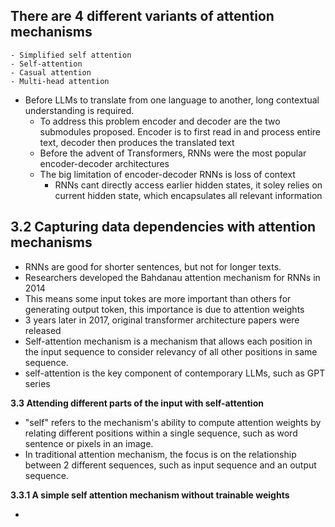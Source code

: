 **There are 4 different variants of attention mechanisms**
-
    - Simplified self attention
    - Self-attention
    - Casual attention
    - Multi-head attention


- Before LLMs to translate from one language to another, long contextual understanding is required. 
  - To address this problem encoder and decoder are the two submodules proposed. Encoder is to first read in and process entire text, decoder then produces the translated text
  - Before the advent of Transformers, RNNs were the most popular encoder-decoder architectures
  - The big limitation of encoder-decoder RNNs is loss of context
    - RNNs cant directly access earlier hidden states, it soley relies on current hidden state, which encapsulates all relevant information

**3.2 Capturing data dependencies with attention mechanisms**
-
- RNNs are good for shorter sentences, but not for longer texts. 
- Researchers developed the Bahdanau attention mechanism for RNNs in 2014
- This means some input tokes are more important than others for generating output token, this importance is due to attention weights
- 3 years later in 2017, original transformer architecture papers were released
- Self-attention mechanism is a mechanism that allows each position in the input sequence to consider relevancy of all other positions in same sequence.
- self-attention is the key component of contemporary LLMs, such as GPT series

**3.3 Attending different parts of the input with self-attention**

- "self" refers to the mechanism's ability to compute attention weights by relating different positions within a single sequence, such as word sentence or pixels in an image.
- In traditional attention mechanism, the focus is on the relationship between 2 different sequences, such as input sequence and an output sequence.

**3.3.1 A simple self attention mechanism without trainable weights**

- 